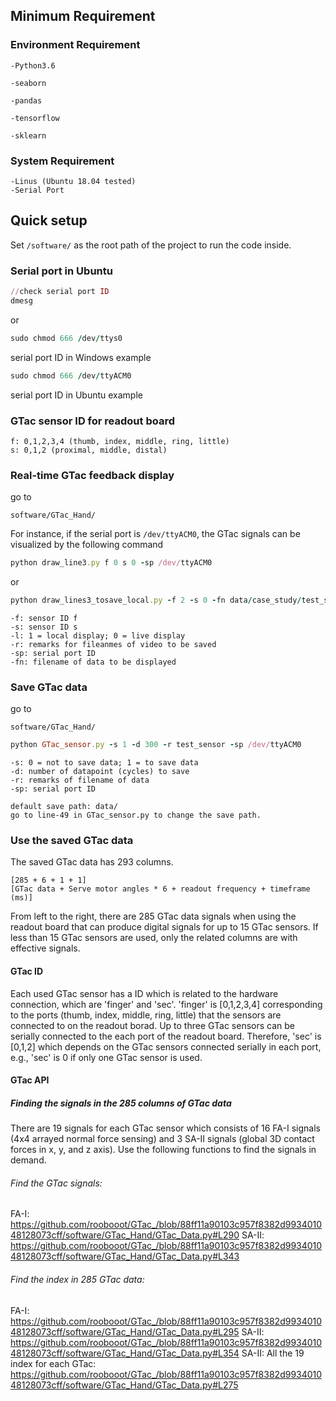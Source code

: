 
## Minimum Requirement

### Environment Requirement
```
-Python3.6

-seaborn

-pandas

-tensorflow

-sklearn
```
### System Requirement
```
-Linus (Ubuntu 18.04 tested)
-Serial Port
```
## Quick setup
Set  ```/software/``` as the root path of the project to run the code inside.
### Serial port in Ubuntu
```ruby
//check serial port ID
dmesg
```
or
```ruby
sudo chmod 666 /dev/ttys0 
```
serial port ID in Windows example
```ruby
sudo chmod 666 /dev/ttyACM0 
```
serial port ID in Ubuntu example
### GTac sensor ID for readout board
```
f: 0,1,2,3,4 (thumb, index, middle, ring, little)
s: 0,1,2 (proximal, middle, distal)
```
### Real-time GTac feedback display
go to
```
software/GTac_Hand/
```
For instance, if the serial port is ```/dev/ttyACM0```, the GTac signals can be visualized by the following command
```ruby
python draw_line3.py f 0 s 0 -sp /dev/ttyACM0
```
or
```ruby
python draw_lines3_tosave_local.py -f 2 -s 0 -fn data/case_study/test_sensor_300_GTAC_Gripper20220420_172845.csv -l 0 -r test -sp /dev/ttyACM0
```
```
-f: sensor ID f
-s: sensor ID s
-l: 1 = local display; 0 = live display
-r: remarks for fileanmes of video to be saved
-sp: serial port ID
-fn: filename of data to be displayed
```
### Save GTac data
go to
```
software/GTac_Hand/
```
```ruby
python GTac_sensor.py -s 1 -d 300 -r test_sensor -sp /dev/ttyACM0
```
```
-s: 0 = not to save data; 1 = to save data
-d: number of datapoint (cycles) to save
-r: remarks of filename of data
-sp: serial port ID
```
```
default save path: data/
go to line-49 in GTac_sensor.py to change the save path.
```
### Use the saved GTac data
The saved GTac data has 293 columns. 
```
[285 + 6 + 1 + 1]
[GTac data + Serve motor angles * 6 + readout frequency + timeframe (ms)]
```
From left to the right, there are 285 GTac data signals when using the readout board that can produce digital signals for up to 15 GTac sensors. If less than 15 GTac sensors are used, only the related columns are with effective signals. 
#### GTac ID
Each used GTac sensor has a ID which is related to the hardware connection, which are 'finger' and 'sec'. 'finger' is [0,1,2,3,4] corresponding to the ports (thumb, index, middle, ring, little) that the sensors are connected to on the readout borad. Up to three GTac sensors can be serially connected to the each port of the readout board. Therefore, 'sec' is [0,1,2] which depends on the GTac sensors connected serially in each port, e.g., 'sec' is 0 if only one GTac sensor is used. 
#### GTac API 
##### Finding the signals in the 285 columns of GTac data
There are 19 signals for each GTac sensor which consists of 16 FA-I signals (4x4 arrayed normal force sensing) and 3 SA-II signals (global 3D contact forces in x, y, and z axis). Use the following functions to find the signals in demand.

###### Find the GTac signals:
FA-I:
https://github.com/roobooot/GTac_/blob/88ff11a90103c957f8382d993401048128073cff/software/GTac_Hand/GTac_Data.py#L290
SA-II:
https://github.com/roobooot/GTac_/blob/88ff11a90103c957f8382d993401048128073cff/software/GTac_Hand/GTac_Data.py#L343

###### Find the index in 285 GTac data:
FA-I:
https://github.com/roobooot/GTac_/blob/88ff11a90103c957f8382d993401048128073cff/software/GTac_Hand/GTac_Data.py#L295
SA-II:
https://github.com/roobooot/GTac_/blob/88ff11a90103c957f8382d993401048128073cff/software/GTac_Hand/GTac_Data.py#L354
SA-II:
All the 19 index for each GTac:
https://github.com/roobooot/GTac_/blob/88ff11a90103c957f8382d993401048128073cff/software/GTac_Hand/GTac_Data.py#L275
